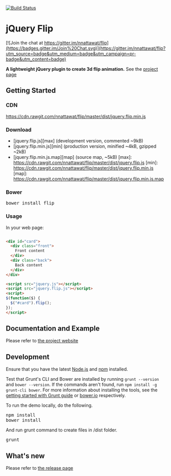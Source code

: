 [![Build Status](https://travis-ci.org/nnattawat/flip.svg?branch=master)](https://travis-ci.org/nnattawat/flip)
# jQuery Flip

[![Join the chat at https://gitter.im/nnattawat/flip](https://badges.gitter.im/Join%20Chat.svg)](https://gitter.im/nnattawat/flip?utm_source=badge&utm_medium=badge&utm_campaign=pr-badge&utm_content=badge)

**A lightweight jQuery plugin to create 3d flip animation.** 
See the [project page](http://nnattawat.github.io/flip/)

## Getting Started

### CDN
  https://cdn.rawgit.com/nnattawat/flip/master/dist/jquery.flip.min.js

### Download 
* [jquery.flip.js][max] (development version, commented ~9kB)
* [jquery.flip.min.js][min] (production version, minified ~4kB, gzipped ~2kB)
* [jquery.flip.min.js.map][map] (source map, ~5kB)
[max]: https://cdn.rawgit.com/nnattawat/flip/master/dist/jquery.flip.js
[min]: https://cdn.rawgit.com/nnattawat/flip/master/dist/jquery.flip.min.js
[map]: https://cdn.rawgit.com/nnattawat/flip/master/dist/jquery.flip.min.js.map

### Bower
<pre>bower install flip</pre>

### Usage
In your web page:

```html

<div id="card"> 
  <div class="front"> 
    Front content
  </div> 
  <div class="back">
    Back content
  </div> 
</div>

<script src="jquery.js"></script>
<script src="jquery.flip.js"></script>
<script>
$(function($) {
  $("#card").flip(); 
});
</script>
```

## Documentation and Example

Please refer to [the project website](http://nnattawat.github.io/flip/)

## Development
Ensure that you have the latest [Node.js](http://nodejs.org/) and [npm](http://npmjs.org/) installed.

Test that Grunt's CLI and Bower are installed by running `grunt --version` and `bower --version`.  If the commands aren't found, run `npm install -g grunt-cli bower`.  For more information about installing the tools, see the [getting started with Grunt guide](http://gruntjs.com/getting-started) or [bower.io](http://bower.io/) respectively.

To run the demo locally, do the following.
<pre>
npm install
bower install
</pre>

And run grunt command to create files in /dist folder.
<pre>grunt</pre>

## What's new
Please refer to [the release page](https://github.com/nnattawat/flip/releases)
